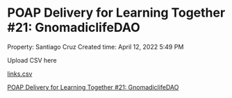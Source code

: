 # POAP Delivery for Learning Together #21: GnomadiclifeDAO

Property: Santiago Cruz 
Created time: April 12, 2022 5:49 PM

Upload CSV here

[links.csv](POAP%20Delivery%20for%20Learning%20Together%20#21%20Gnomadicli%209d7e693fe30448d08d810d527cbcfdbe/links.csv)

[POAP Delivery for Learning Together #21: GnomadiclifeDAO](POAP%20Delivery%20for%20Learning%20Together%20#21%20Gnomadicli%209d7e693fe30448d08d810d527cbcfdbe/POAP%20Delivery%20for%20Learning%20Together%20#21%20Gnomadicli%20a2c8d8e25c184c5bbcb3c474858f9108.csv)